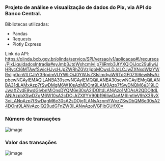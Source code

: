### Projeto de análise e visualização de dados do Pix, via API do Banco Central.

Bibliotecas utilizadas:
* Pandas
* Requests
* Plotly Express

Link da API: https://olinda.bcb.gov.br/olinda/servico/SPI/versao/v1/aplicacao#!/recursos/PixLiquidadosIntradia#eyJmb3JtdWxhcmlvIjp7IiRmb3JtYXQiOiJqc29uIiwiJHRvcCI6MTAwfSwicHJvcHJpZWRhZGVzIjpbMCwxLDJdLCJwZXNxdWlzYWRvIjp0cnVlLCJhY3RpdmVUYWIiOiJ0YWJsZSIsImdyaWRTdGF0ZSI6ewMwAzpbewNCAyIEMAQiLANBA30sewNCAyIEMQQiLANBA30sewNCAyIEMgQiLANBA31dLAMxAzp7fSwDMgM6W10sAzMDOnt9LAM0Azp7fSwDNQM6e319LCJwaXZvdE9wdGlvbnMiOnsDYQM6e30sA2IDOltdLANjAzo1MDAsA2QDOltdLANlAzpbXSwDZgM6W10sA2cDOiJrZXlfYV90b196IiwDaAM6ImtleV9hX3RvX3oiLANpAzp7fSwDagM6e30sA2sDOjg1LANsAzpmYWxzZSwDbQM6e30sA24DOnt9LANvAzoiQ29udGFnZW0iLANwAzoiVGFibGUifX0=
### Número de transações
![image](https://github.com/cafp1/Projeto-Pix/assets/147771602/f6662aad-ec7b-45fa-8a71-dab66a29e82a)
### Valor das transações
![image](https://github.com/cafp1/Projeto-Pix/assets/147771602/e7077fa3-16cf-4af6-874a-4ff256626983)
